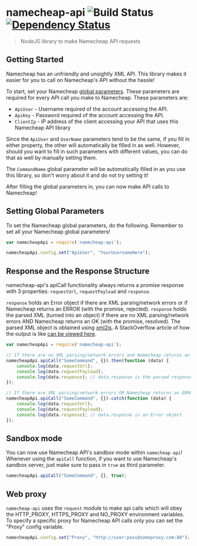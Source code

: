 # namecheap-api ![Build Status](https://travis-ci.org/alastairparagas/NamecheapAPI.svg) [![Dependency Status](https://www.versioneye.com/user/projects/55b62863653762001a00007d/badge.svg?style=flat)](https://www.versioneye.com/user/projects/55b62863653762001a00007d)

> NodeJS library to make Namecheap API requests

## Getting Started

Namecheap has an unfriendly and unsightly XML API. This library makes it easier for you to call on Namecheap's API without the hassle!

To start, set your Namecheap [global parameters](https://www.namecheap.com/support/api/global-parameters.aspx). These parameters are required for every API call you make to Namecheap. These parameters are:

* `ApiUser` - Username required of the account accessing the API.
* `ApiKey` - Password required of the account accessing the API.
* `ClientIp` - IP address of the client accessing your API that uses this Namecheap API library

Since the `ApiUser` and `UserName` parameters tend to be the same, if you fill in either property, the other will automatically be filled in as well. However, should you want to fill in such parameters with different values, you can do that as well by manually setting them.

The `CommandName` global parameter will be automatically filled in as you use this library, so don't worry about it and do not try setting it!

After filling the global parameters in, you can now make API calls to Namecheap!

## Setting Global Parameters

To set the Namecheap global parameters, do the following. Remember to set all your Namecheap global parameters!

```javascript
var namecheapApi = require('namecheap-api');

namecheapApi.config.set("ApiUser", "YourUsernameHere");
```

## Response and the Response Structure

namecheap-api's apiCall functionality always returns a promise response with 3 properties: `requestUrl`, `requestPayload` and `response`.

`response` holds an Error object if there are XML parsing/network errors or if Namecheap returns an ERROR (with the promise, rejected). `response` holds the parsed XML (turned into an object) if there are no XML parsing/network errors AND Namecheap returns an OK (with the promise, resolved). The parsed XML object is obtained using [xml2js](https://www.npmjs.com/package/xml2js). A StackOverflow article of how the output is like [can be viewed here](http://stackoverflow.com/questions/20238493/xml2js-how-is-the-output).

```javascript
var namecheapApi = require('namecheap-api');

// If there are no XML parsing/network errors and Namecheap returns an OK
namecheapApi.apiCall("SomeCommand", {}).then(function (data) {
    console.log(data.requestUrl);
    console.log(data.requestPayload);
    console.log(data.response); // data.response is the parsed response
});

// If there are XML parsing/network errors OR Namecheap returns an ERROR
namecheapApi.apiCall("SomeCommand", {}).catch(function (data) {
    console.log(data.requestUrl);
    console.log(data.requestPayload);
    console.log(data.response); // data.response is an Error object
});
```

## Sandbox mode

You can now use Namecheap API's sandbox mode within `namecheap-api`! Whenever using the `apiCall` function, if you want to use Namecheap's sandbox server, just make sure to pass in `true` as third parameter.

```javascript
namecheapApi.apiCall("SomeCommand", {}, true);
```

## Web proxy

`namecheap-api` uses the `request` module to make api calls which will obey the HTTP_PROXY, HTTPS_PROXY and NO_PROXY environment variables.  To specify a specific proxy for Namecheap API calls only you can set the "Proxy" config variable.

```javascript
namecheapApi.config.set("Proxy", "http://user:pass@someproxy.com:80");
```
